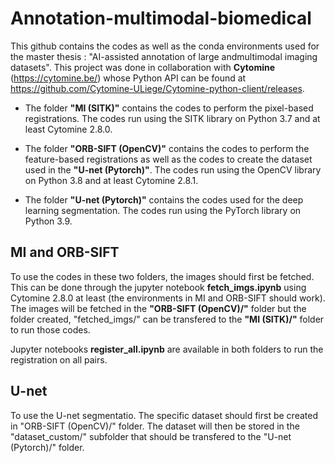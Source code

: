 # Annotation-multimodal-biomedical

This github contains the codes as well as the conda environments used for the master thesis : "AI-assisted annotation of large andmultimodal imaging datasets". This project was done in collaboration with **Cytomine** (https://cytomine.be/) whose Python API can be found at https://github.com/Cytomine-ULiege/Cytomine-python-client/releases.

* The folder **"MI (SITK)"** contains the codes to perform the pixel-based registrations. The codes run using the SITK library on Python 3.7 and at least Cytomine 2.8.0.

* The folder **"ORB-SIFT (OpenCV)"** contains the codes to perform the feature-based registrations as well as the codes to create the dataset used in the **"U-net (Pytorch)"**. The codes run using the OpenCV library on Python 3.8 and at least Cytomine 2.8.1.

* The folder **"U-net (Pytorch)"** contains the codes used for the deep learning segmentation. The codes run using the PyTorch library on Python 3.9.


## MI and ORB-SIFT
To use the codes in these two folders, the images should first be fetched. This can be done through the jupyter notebook **fetch_imgs.ipynb** using Cytomine 2.8.0 at least (the environments in MI and ORB-SIFT should work). The images will be fetched in the **"ORB-SIFT (OpenCV)/"** folder but the folder created, "fetched_imgs/" can be transfered to the **"MI (SITK)/"** folder to run those codes.

Jupyter notebooks **register_all.ipynb** are available in both folders to run the registration on all pairs.

## U-net
To use the U-net segmentatio. The specific dataset should first be created in "ORB-SIFT (OpenCV)/" folder. The dataset will then be stored in the "dataset_custom/" subfolder that should be transfered to the "U-net (Pytorch)/" folder.
